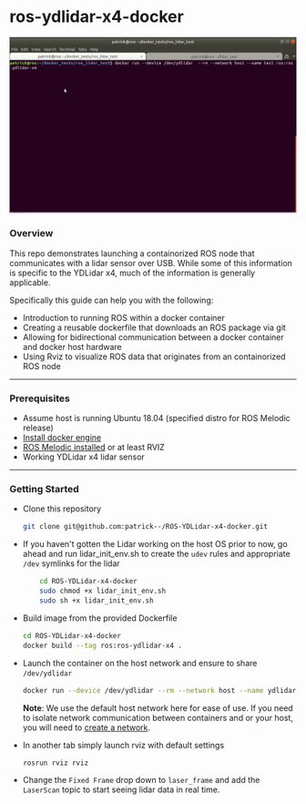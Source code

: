 # ros-ydlidar-x4-docker
<p align="center">
   <img src="doc/example.gif"/> 
</p>



### Overview
This repo demonstrates launching a containorized ROS node that communicates with a lidar sensor over USB. While some of this information is specific to the YDLidar x4, much of the information is generally applicable.

Specifically this guide can help you with the following:
* Introduction to running ROS within a docker container
* Creating a reusable dockerfile that downloads an ROS package via git
* Allowing for bidirectional communication between a docker container and docker host hardware
* Using Rviz to visualize ROS data that originates from an containorized ROS node

---- 
### Prerequisites

* Assume host is running Ubuntu 18.04 (specified distro for ROS Melodic release)
* [Install docker engine](https://docs.docker.com/engine/install/ubuntu/)
* [ROS Melodic installed](http://wiki.ros.org/melodic/Installation/Ubuntu) or at least RVIZ
* Working YDLidar x4 lidar sensor


---

### Getting Started
* Clone this repository
	```sh
	git clone git@github.com:patrick--/ROS-YDLidar-x4-docker.git
	```

* If you haven't gotten the Lidar working on the host OS prior to now, go ahead and run lidar_init_env.sh to create the `udev` rules and appropriate `/dev` symlinks for the lidar
	```sh
		cd ROS-YDLidar-x4-docker
		sudo chmod +x lidar_init_env.sh
		sudo sh +x lidar_init_env.sh
	```

* Build image from the provided Dockerfile
	```sh
	cd ROS-YDLidar-x4-docker
	docker build --tag ros:ros-ydlidar-x4 .
	```

* Launch the container on the host network and ensure to share `/dev/ydlidar`
	```sh
	docker run --device /dev/ydlidar --rm --network host --name ydlidar_x4_docker_test  ros:ros-ydlidar-x4
	```
  **Note**: We use the default host network here for ease of use. If you need to isolate network communication between containers and or your host, you will need to [create a network](https://docs.docker.com/engine/reference/commandline/network_create/).


* In another tab simply launch rviz with default settings
   ```sh
   rosrun rviz rviz
   ```

* Change the `Fixed Frame` drop down to `laser_frame` and add the `LaserScan` topic to start seeing lidar data in real time.
